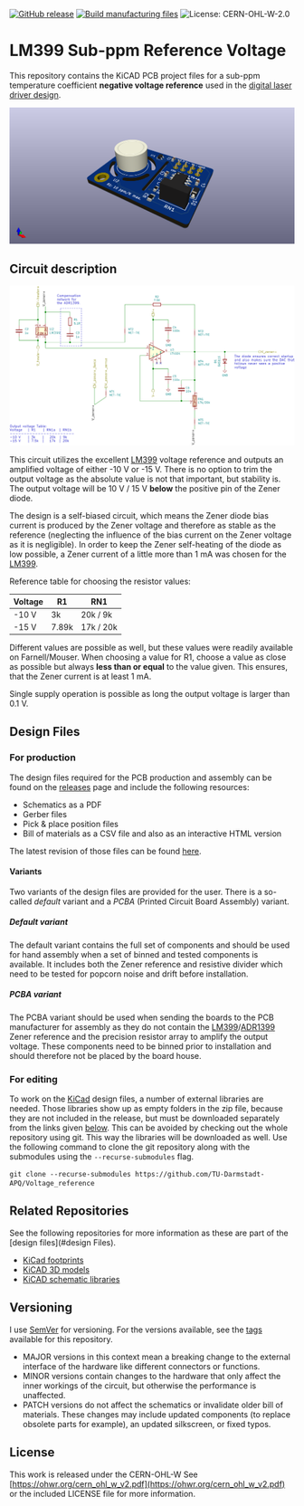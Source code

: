 [![GitHub release](https://img.shields.io/github/release/TU-Darmstadt-APQ/Voltage_reference.svg)](https://github.com/TU-Darmstadt-APQ/Voltage_reference/releases/latest)
[![Build manufacturing files](https://github.com/TU-Darmstadt-APQ/Voltage_reference/actions/workflows/ci.yml/badge.svg)](https://github.com/TU-Darmstadt-APQ/Voltage_reference/actions/workflows/ci.yml)
![License: CERN-OHL-W-2.0](https://img.shields.io/github/license/TU-Darmstadt-APQ/Voltage_reference?color=blue)
# LM399 Sub-ppm Reference Voltage

This repository contains the KiCAD PCB project files for a sub-ppm temperature coefficient __negative voltage reference__ used in the [digital laser driver design](https://github.com/TU-Darmstadt-APQ/DgDrive).

![LM399 reference board](images/board.png)

## Circuit description

![LM399 reference board circuit](images/reference_board_circuit.png)

This circuit utilizes the excellent [LM399](https://www.analog.com/en/products/lm399.html) voltage reference and outputs an amplified voltage of either -10 V or -15 V. There is no option to trim the output voltage as the absolute value is not that important, but stability is. The output voltage will be 10 V / 15 V __below__ the positive pin of the Zener diode.

The design is a self-biased circuit, which means the Zener diode bias current is produced by the Zener voltage and therefore as stable as the reference (neglecting the influence of the bias current on the Zener voltage as it is negligible). In order to keep the Zener self-heating of the diode as low possible, a Zener current of a little more than 1 mA was chosen for the  [LM399](https://www.analog.com/en/products/lm399.html).

Reference table for choosing the resistor values:

|Voltage | R1       |    RN1        |
|------------|-----------|---------------|
|-10 V      | 3k        | 20k /  9k  |
|-15 V      | 7.89k | 17k / 20k |

Different values are possible as well, but these values were readily available on Farnell/Mouser. When choosing a value for R1, choose a value as close as possible but always __less than or equal__ to the value given. This ensures, that the Zener current is at least 1 mA.

Single supply operation is possible as long the output voltage is larger than 0.1 V.

## Design Files
### For production
The design files required for the PCB production and assembly can be found on the [releases](../../releases) page and include the following resources:

- Schematics as a PDF
- Gerber files
- Pick & place position files
- Bill of materials as a CSV file and also as an interactive HTML version

The latest revision of those files can be found [here](../../releases/latest).

#### Variants
Two variants of the design files are provided for the user. There is a so-called *default* variant and a *PCBA* (Printed Circuit Board Assembly) variant.

##### Default variant
The default variant contains the full set of components and should be used for hand assembly when a set of binned and tested components is available. It includes both the Zener reference and resistive divider which need to be tested for popcorn noise and drift before installation.

##### PCBA variant
The PCBA variant should be used when sending the boards to the PCB manufacturer for assembly as they do not contain the [LM399](https://www.analog.com/en/products/lm399.html)/[ADR1399](https://www.analog.com/en/products/adr1399.html) Zener reference and the precision resistor array to amplify the output voltage. These components need to be binned prior to installation and should therefore not be placed by the board house.

### For editing
To work on the [KiCad](https://www.kicad.org/) design files, a number of external libraries are needed. Those libraries show up as empty folders in the zip file, because they are not included in the release, but must be downloaded separately from the links given [below](#related-repositories). This can be avoided by checking out the whole repository using git. This way the libraries will be downloaded as well. Use the following command to clone the git repository along with the submodules  using the `--recurse-submodules` flag.
```
git clone --recurse-submodules https://github.com/TU-Darmstadt-APQ/Voltage_reference
```

## Related Repositories
See the following repositories for more information as these are part of the [design files](#design Files).

- [KiCad footprints](https://github.com/PatrickBaus/footprints.pretty)
- [KiCAD 3D models](https://github.com/PatrickBaus/footprints.3dshapes)
- [KiCAD schematic libraries](https://github.com/PatrickBaus/KiCad-libraries)

## Versioning
I use [SemVer](http://semver.org/) for versioning. For the versions available, see the [tags](../../tags) available for this repository.

- MAJOR versions in this context mean a breaking change to the external interface of the hardware like different connectors or functions.
- MINOR versions contain changes to the hardware that only affect the inner workings of the circuit, but otherwise the performance is unaffected.
- PATCH versions do not affect the schematics or invalidate older bill of materials. These changes may include updated components (to replace obsolete parts for example), an updated silkscreen, or fixed typos.

## License
This work is released under the CERN-OHL-W
See [https://ohwr.org/cern_ohl_w_v2.pdf](https://ohwr.org/cern_ohl_w_v2.pdf) or the included LICENSE file for more information.
